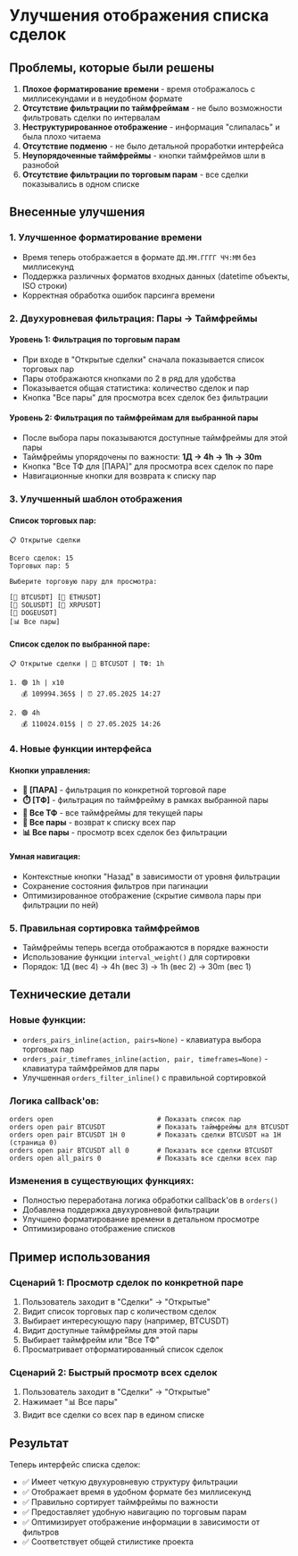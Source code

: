 # Улучшения отображения списка сделок

## Проблемы, которые были решены

1. **Плохое форматирование времени** - время отображалось с миллисекундами и в неудобном формате
2. **Отсутствие фильтрации по таймфреймам** - не было возможности фильтровать сделки по интервалам
3. **Неструктурированное отображение** - информация "слипалась" и была плохо читаема
4. **Отсутствие подменю** - не было детальной проработки интерфейса
5. **Неупорядоченные таймфреймы** - кнопки таймфреймов шли в разнобой
6. **Отсутствие фильтрации по торговым парам** - все сделки показывались в одном списке

## Внесенные улучшения

### 1. Улучшенное форматирование времени
- Время теперь отображается в формате `ДД.ММ.ГГГГ ЧЧ:ММ` без миллисекунд
- Поддержка различных форматов входных данных (datetime объекты, ISO строки)
- Корректная обработка ошибок парсинга времени

### 2. Двухуровневая фильтрация: Пары → Таймфреймы

#### Уровень 1: Фильтрация по торговым парам
- При входе в "Открытые сделки" сначала показывается список торговых пар
- Пары отображаются кнопками по 2 в ряд для удобства
- Показывается общая статистика: количество сделок и пар
- Кнопка "Все пары" для просмотра всех сделок без фильтрации

#### Уровень 2: Фильтрация по таймфреймам для выбранной пары
- После выбора пары показываются доступные таймфреймы для этой пары
- Таймфреймы упорядочены по важности: **1Д → 4h → 1h → 30m**
- Кнопка "Все ТФ для [ПАРА]" для просмотра всех сделок по паре
- Навигационные кнопки для возврата к списку пар

### 3. Улучшенный шаблон отображения

#### Список торговых пар:
```
📋 Открытые сделки

Всего сделок: 15
Торговых пар: 5

Выберите торговую пару для просмотра:

[💱 BTCUSDT] [💱 ETHUSDT]
[💱 SOLUSDT] [💱 XRPUSDT]
[💱 DOGEUSDT]
[📊 Все пары]
```

#### Список сделок по выбранной паре:
```
📋 Открытые сделки | 💱 BTCUSDT | ТФ: 1h

1. 🟢 1h | x10
   💰 109994.365$ | ⏰ 27.05.2025 14:27

2. 🟢 4h
   💰 110024.015$ | ⏰ 27.05.2025 14:26
```

### 4. Новые функции интерфейса

#### Кнопки управления:
- **💱 [ПАРА]** - фильтрация по конкретной торговой паре
- **⏱️ [ТФ]** - фильтрация по таймфрейму в рамках выбранной пары
- **🔄 Все ТФ** - все таймфреймы для текущей пары
- **🔄 Все пары** - возврат к списку всех пар
- **📊 Все пары** - просмотр всех сделок без фильтрации

#### Умная навигация:
- Контекстные кнопки "Назад" в зависимости от уровня фильтрации
- Сохранение состояния фильтров при пагинации
- Оптимизированное отображение (скрытие символа пары при фильтрации по ней)

### 5. Правильная сортировка таймфреймов
- Таймфреймы теперь всегда отображаются в порядке важности
- Использование функции `interval_weight()` для сортировки
- Порядок: 1Д (вес 4) → 4h (вес 3) → 1h (вес 2) → 30m (вес 1)

## Технические детали

### Новые функции:
- `orders_pairs_inline(action, pairs=None)` - клавиатура выбора торговых пар
- `orders_pair_timeframes_inline(action, pair, timeframes=None)` - клавиатура таймфреймов для пары
- Улучшенная `orders_filter_inline()` с правильной сортировкой

### Логика callback'ов:
```
orders open                          # Показать список пар
orders open pair BTCUSDT             # Показать таймфреймы для BTCUSDT
orders open pair BTCUSDT 1H 0        # Показать сделки BTCUSDT на 1H (страница 0)
orders open pair BTCUSDT all 0       # Показать все сделки BTCUSDT
orders open all_pairs 0              # Показать все сделки всех пар
```

### Изменения в существующих функциях:
- Полностью переработана логика обработки callback'ов в `orders()`
- Добавлена поддержка двухуровневой фильтрации
- Улучшено форматирование времени в детальном просмотре
- Оптимизировано отображение списков

## Пример использования

### Сценарий 1: Просмотр сделок по конкретной паре
1. Пользователь заходит в "Сделки" → "Открытые"
2. Видит список торговых пар с количеством сделок
3. Выбирает интересующую пару (например, BTCUSDT)
4. Видит доступные таймфреймы для этой пары
5. Выбирает таймфрейм или "Все ТФ"
6. Просматривает отформатированный список сделок

### Сценарий 2: Быстрый просмотр всех сделок
1. Пользователь заходит в "Сделки" → "Открытые"
2. Нажимает "📊 Все пары"
3. Видит все сделки со всех пар в едином списке

## Результат

Теперь интерфейс списка сделок:
- ✅ Имеет четкую двухуровневую структуру фильтрации
- ✅ Отображает время в удобном формате без миллисекунд
- ✅ Правильно сортирует таймфреймы по важности
- ✅ Предоставляет удобную навигацию по торговым парам
- ✅ Оптимизирует отображение информации в зависимости от фильтров
- ✅ Соответствует общей стилистике проекта 